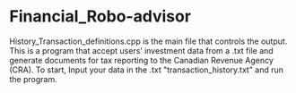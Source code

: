 # Financial_Robo-advisor
History_Transaction_definitions.cpp is the main file that controls the output.
This is a program that accept users’ investment data from a .txt file and generate documents for tax reporting to the Canadian Revenue Agency (CRA). To start, Input your data in the .txt "transaction_history.txt" and run the program. 
